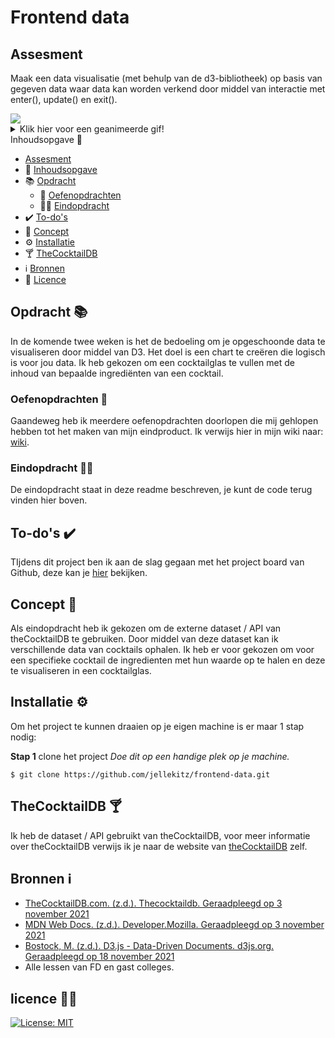 # Frontend data

## Assesment
Maak een data visualisatie (met behulp van de d3-bibliotheek) op basis van gegeven data waar data kan worden verkend door middel van interactie met enter(), update() en exit().

<img src="https://user-images.githubusercontent.com/15923433/142396930-cfc1db51-9e90-4ce6-9195-f414fa9e784b.png" />

<details>
  <summary>Klik hier voor een geanimeerde gif!</summary>
  <img src="https://user-images.githubusercontent.com/15923433/142398180-b4b6a3e3-334d-4e91-8ca2-53ac58fd3c66.gif"/>
</details

## Inhoudsopgave 📑

* [Assesment](#assesment)
* 📑 [Inhoudsopgave](#inhoudsopgave)
* 📚 [Opdracht](#opdracht)
  * 📝 [Oefenopdrachten](#oefenopdrachten)
  * 👨‍🎓 [Eindopdracht](#eindopdracht)
* ✔️ [To-do's](#to-do's)
* 📕 [Concept](#concept)
* ⚙️ [Installatie](#installatie)
* 🍸 [TheCocktailDB](#theCocktailDB)
* ℹ️ [Bronnen](#bronnen)
* 👮‍ [Licence](#licence)

## Opdracht 📚
In de komende twee weken is het de bedoeling om je opgeschoonde data te visualiseren door middel van D3. Het doel is een chart te creëren die logisch is voor jou data. Ik heb gekozen om een cocktailglas te vullen met de inhoud van bepaalde ingrediënten van een cocktail.

### Oefenopdrachten 📝
Gaandeweg heb ik meerdere oefenopdrachten doorlopen die mij gehlopen hebben tot het maken van mijn eindproduct. Ik verwijs hier in mijn wiki naar: [wiki](https://github.com/jellekitz/frontend-data/wiki).

### Eindopdracht 👨‍🎓
De eindopdracht staat in deze readme beschreven, je kunt de code terug vinden hier boven.

## To-do's ✔️
TIjdens dit project ben ik aan de slag gegaan met het project board van Github, deze kan je [hier](https://github.com/jellekitz/frontend-data/projects/1) bekijken.

## Concept 📕
Als eindopdracht heb ik gekozen om de externe dataset / API van theCocktailDB te gebruiken. Door middel van deze dataset kan ik verschillende data van cocktails ophalen. Ik heb er voor gekozen om voor een specifieke cocktail de ingredienten met hun waarde op te halen en deze te visualiseren in een cocktailglas.

## Installatie ⚙️
Om het project te kunnen draaien op je eigen machine is er maar 1 stap nodig:

**Stap 1** clone het project
_Doe dit op een handige plek op je machine._

```
$ git clone https://github.com/jellekitz/frontend-data.git
```

## TheCocktailDB 🍸
Ik heb de dataset / API gebruikt van theCocktailDB, voor meer informatie over theCocktailDB verwijs ik je naar de website van [theCocktailDB](https://www.thecocktaildb.com/) zelf.

## Bronnen ℹ️
* [TheCocktailDB.com. (z.d.). Thecocktaildb. Geraadpleegd op 3 november 2021](https://www.thecocktaildb.com/)
* [MDN Web Docs. (z.d.). Developer.Mozilla. Geraadpleegd op 3 november 2021](https://developer.mozilla.org/en-US/)
* [Bostock, M. (z.d.). D3.js - Data-Driven Documents. d3js.org. Geraadpleegd op 18 november 2021](https://d3js.org/)
* Alle lessen van FD en gast colleges.

## licence 👮‍♂️

[![License: MIT](https://img.shields.io/badge/License-MIT-yellow.svg)](https://opensource.org/licenses/MIT)


